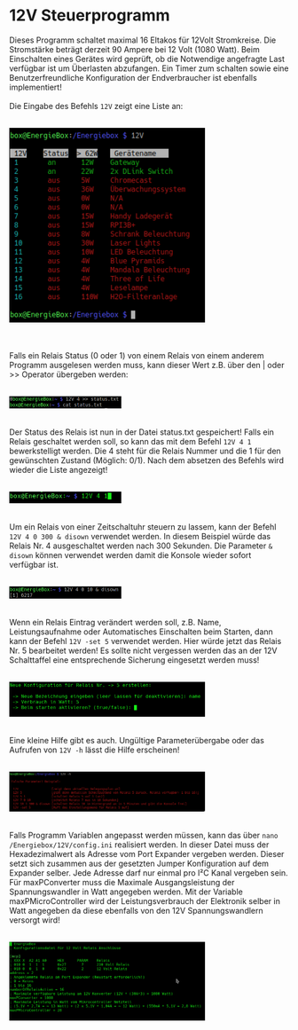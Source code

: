 
# 12V Steuerprogramm

Dieses Programm schaltet maximal 16 Eltakos für 12Volt Stromkreise.
Die Stromstärke beträgt derzeit 90 Ampere bei 12 Volt (1080 Watt).
Beim Einschalten eines Gerätes wird geprüft, ob die Notwendige 
angefragte Last verfügbar ist um Überlasten abzufangen.
Ein Timer zum schalten sowie eine Benutzerfreundliche Konfiguration
der Endverbraucher ist ebenfalls implementiert!
<br>
<br>
Die Eingabe des Befehls `12V` zeigt eine Liste an:<br><br>
<p align="left"> 
    <img src="img/main.png" style="width: 70%;" alt="12V" >
</p>
<br><br>
Falls ein Relais Status (0 oder 1) von einem Relais von einem
anderem Programm ausgelesen werden muss, kann dieser Wert z.B. 
über den | oder >> Operator übergeben werden:
<br><br>
<p align="left"> 
    <img src="img/statusRelais.png" style="width: 40%;" alt="Relais Status von Relais Nr. 4" >
</p><br>
Der Status des Relais ist nun in der Datei status.txt gespeichert!
Falls ein Relais geschaltet werden soll, so kann das mit dem Befehl  
<code>12V 4 1</code> bewerkstelligt werden. Die 4 steht für die Relais Nummer und die
1 für den gewünschten Zustand (Möglich: 0/1). Nach dem absetzen des Befehls wird wieder die Liste angezeigt!
<br><br>
<p align="left"> 
    <img src="img/set.png" style="width: 40%;" alt="Relais Status von Relais Nr. 4 einschalten" >
</p><br>
Um ein Relais von einer Zeitschaltuhr steuern zu lassem, kann der Befehl <code>12V 4 0 300 & disown</code> verwendet 
werden. In diesem Beispiel würde das Relais Nr. 4 ausgeschaltet werden nach 300 Sekunden. Die Parameter <code>& disown</code>
können verwendet werden damit die Konsole wieder sofort verfügbar ist.
<br><br>
<p align="left"> 
    <img src="img/set_time.png" style="width: 40%;" alt="Relais Status von Relais Nr. 4 nach 300 Sekunden ausschalten" >
</p><br>
Wenn ein Relais Eintrag verändert werden soll, z.B. Name, Leistungsaufnahme oder Automatisches Einschalten beim Starten,
dann kann der Befehl <code>12V -set 5</code> verwendet werden. Hier würde jetzt das Relais Nr. 5 bearbeitet werden!
Es sollte nicht vergessen werden das an der 12V Schalttaffel eine entsprechende Sicherung eingesetzt werden muss!
<br><br>
<p align="left"> 
    <img src="img/set_menu.png" style="width: 70%;" alt="12V Gerät konfigurieren" >
</p><br>
Eine kleine Hilfe gibt es auch. Ungültige Parameterübergabe oder das Aufrufen von <code>12V -h</code> lässt die Hilfe erscheinen!
<br><br>
<p align="left"> 
    <img src="img/help.png" style="width: 70%;" alt="12V Hilfe anzeigen" >
</p><br>
Falls Programm Variablen angepasst werden müssen, kann das über <code>nano /Energiebox/12V/config.ini</code> realisiert werden.
In dieser Datei muss der Hexadezimalwert als Adresse vom Port Expander vergeben werden. Dieser setzt sich zusammen aus der
gesetzten Jumper Konfiguration auf dem Expander selber. Jede Adresse darf nur einmal pro I²C Kanal vergeben sein.
Für maxPConverter muss die Maximale Ausgangsleistung der Spannungswandler in Watt angegeben werden.
Mit der Variable maxPMicroController wird der Leistungsverbrauch der Elektronik selber in Watt angegeben da diese ebenfalls
von den 12V Spannungswandlern versorgt wird!
<br><br>
<p align="left"> 
    <img src="img/config.png" style="width: 70%;" alt="12V config.ini anpassen" >
</p><br>
